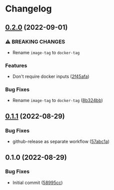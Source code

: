 # Changelog

## [0.2.0](https://github.com/jacobsvante/kustomize-deploy-action/compare/v0.1.1...v0.2.0) (2022-09-01)


### ⚠ BREAKING CHANGES

* Rename `image-tag` to `docker-tag`

### Features

* Don't require docker inputs ([2f45afa](https://github.com/jacobsvante/kustomize-deploy-action/commit/2f45afa42aa25d1e523ec13eda849ead729571ff))


### Bug Fixes

* Rename `image-tag` to `docker-tag` ([8b324bb](https://github.com/jacobsvante/kustomize-deploy-action/commit/8b324bb651ab5e0e31229859510f2c87fe733a4f))

## [0.1.1](https://github.com/jacobsvante/kustomize-deploy-action/compare/v0.1.0...v0.1.1) (2022-08-29)


### Bug Fixes

* github-release as separate workflow ([57abc1a](https://github.com/jacobsvante/kustomize-deploy-action/commit/57abc1acca3a4b4033c2a2038b4cae7be1e4a4ba))

## 0.1.0 (2022-08-29)


### Bug Fixes

* Initial commit ([58995cc](https://github.com/jacobsvante/kustomize-deploy-action/commit/58995cc0bcc20e58379a87f04c23ca1cddc66cc7))
